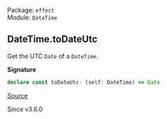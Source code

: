 Package: `effect`<br />
Module: `DateTime`<br />

## DateTime.toDateUtc

Get the UTC `Date` of a `DateTime`.

**Signature**

```ts
declare const toDateUtc: (self: DateTime) => Date
```

[Source](https://github.com/Effect-TS/effect/tree/main/packages/effect/src/DateTime.ts#L833)

Since v3.6.0